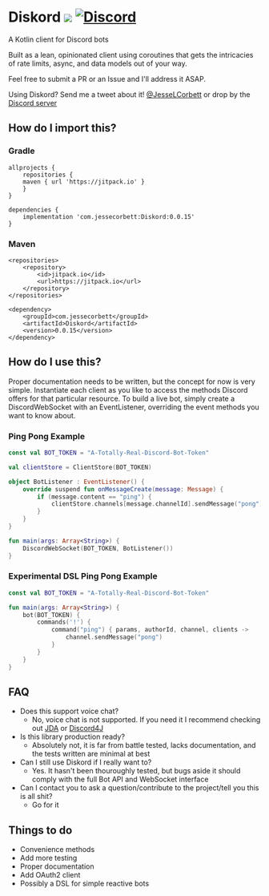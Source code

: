 # Diskord [![](https://jitpack.io/v/com.jessecorbett/Diskord.svg)](https://jitpack.io/#com.jessecorbett/Diskord) [![Discord](https://img.shields.io/discord/424046347428167688.svg?style=flat-square)](https://discord.gg/UPTWsZ5)

A Kotlin client for Discord bots

Built as a lean, opinionated client using coroutines that gets the intricacies of rate limits, async, and data models out of your way.

Feel free to submit a PR or an Issue and I'll address it ASAP.

Using Diskord? Send me a tweet about it! [@JesseLCorbett](https://twitter.com/JesseLCorbett) or drop by the [Discord server](https://discord.gg/UPTWsZ5)

## How do I import this?

### Gradle
```
allprojects {
    repositories {
   	maven { url 'https://jitpack.io' }
    }
}

dependencies {
    implementation 'com.jessecorbett:Diskord:0.0.15'
}
```

### Maven
```
<repositories>
    <repository>
        <id>jitpack.io</id>
        <url>https://jitpack.io</url>
    </repository>
</repositories>

<dependency>
    <groupId>com.jessecorbett</groupId>
    <artifactId>Diskord</artifactId>
    <version>0.0.15</version>
</dependency>
```

## How do I use this?

Proper documentation needs to be written, but the concept for now is very simple.
Instantiate each client as you like to access the methods Discord offers for that particular resource.
To build a live bot, simply create a DiscordWebSocket with an EventListener, overriding the event methods you want to know about.

### Ping Pong Example
```kotlin
const val BOT_TOKEN = "A-Totally-Real-Discord-Bot-Token"

val clientStore = ClientStore(BOT_TOKEN)

object BotListener : EventListener() {
    override suspend fun onMessageCreate(message: Message) {
        if (message.content == "ping") {
            clientStore.channels[message.channelId].sendMessage("pong")
        }
    }
}

fun main(args: Array<String>) {
    DiscordWebSocket(BOT_TOKEN, BotListener())
}
```

### Experimental DSL Ping Pong Example
```kotlin
const val BOT_TOKEN = "A-Totally-Real-Discord-Bot-Token"

fun main(args: Array<String>) {
    bot(BOT_TOKEN) {
        commands('!') {
            command("ping") { params, authorId, channel, clients ->
                channel.sendMessage("pong")
            }
        }
    }
}
```

## FAQ
* Does this support voice chat?
    * No, voice chat is not supported. If you need it I recommend checking out [JDA](https://github.com/DV8FromTheWorld/JDA) or [Discord4J](https://github.com/Discord4J/Discord4J)
* Is this library production ready?
    * Absolutely not, it is far from battle tested, lacks documentation, and the tests written are minimal at best
* Can I still use Diskord if I really want to?
    * Yes. It hasn't been thouroughly tested, but bugs aside it should comply with the full Bot API and WebSocket interface
* Can I contact you to ask a question/contribute to the project/tell you this is all shit?
    * Go for it

## Things to do
- Convenience methods
- Add more testing
- Proper documentation
- Add OAuth2 client
- Possibly a DSL for simple reactive bots
